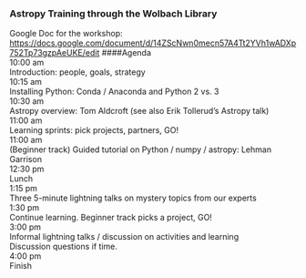 ### Astropy Training through the Wolbach Library
Google Doc for the workshop: https://docs.google.com/document/d/14ZScNwn0mecn57A4Tt2YVh1wADXp752Tp73gzpAeUKE/edit 
####Agenda   
10:00 am   
Introduction: people, goals, strategy   
10:15 am   
Installing Python: Conda / Anaconda and Python 2 vs. 3   
10:30 am   
 Astropy overview: Tom Aldcroft (see also Erik Tollerud’s Astropy talk)   
11:00 am   
Learning sprints: pick projects, partners, GO!   
11:00 am   
(Beginner track) Guided tutorial on Python / numpy / astropy: Lehman Garrison   
12:30 pm   
Lunch   
1:15 pm   
Three 5-minute lightning talks on mystery topics from our experts   
1:30 pm   
Continue learning.  Beginner track picks a project, GO!   
3:00 pm   
Informal lightning talks / discussion on activities and learning   
Discussion questions if time.   
4:00 pm    
Finish   
